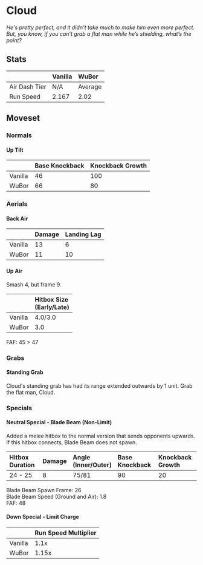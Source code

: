 # Cloud
*He's pretty perfect, and it didn't take much to make him even more perfect. But, you know, if you can’t grab a flat man while he’s shielding, what’s the point?*

## Stats

<datatable>

|               | Vanilla | WuBor             |
|:------------- |:------- |:----------------- |
| Air Dash Tier | N/A     | Average           |
| Run Speed     | 2.167   | <nerf>2.02</nerf> |

</datatable>

## Moveset

### Normals

#### Up Tilt

<datatable>

|         | Base Knockback  | Knockback Growth |
|:------- |:--------------- |:---------------- |
| Vanilla | 46              | 100              |
| WuBor   | <ovhl>66</ovhl> | <ovhl>80</ovhl>  |

</datatable>

### Aerials

#### Back Air

<datatable>

|         | Damage          | Landing Lag     |
|:------- |:--------------- |:--------------- |
| Vanilla | 13              | 6               |
| WuBor   | <nerf>11</nerf> | <nerf>10</nerf> |

</datatable>

#### Up Air

<buff>Smash 4, but frame 9.</buff>

<datatable>

|         | Hitbox Size<br>(Early/Late) |
|:------- |:--------------------------- |
| Vanilla | 4.0/3.0                     |
| WuBor   | <nerf>3.0</nerf>            |

</datatable>

FAF: 45 > <nerf>47</nerf>

### Grabs

#### Standing Grab

<buff>Cloud's standing grab has had its range extended outwards by 1 unit. Grab the flat man, Cloud.</buff>

### Specials

#### Neutral Special - Blade Beam (Non-Limit)

<ovhl>Added a melee hitbox to the normal version that sends opponents upwards.<br>
If this hitbox connects, Blade Beam does not spawn.</ovhl>

<datatable>

| Hitbox Duration | Damage | Angle<br>(Inner/Outer) | Base Knockback | Knockback Growth |
|:--------------- |:------ |:---------------------- |:-------------- |:---------------- |
| 24 - 25         | 8      | 75/81                  | 90             | 20               |

</datatable>

Blade Beam Spawn Frame: 26<br>
Blade Beam Speed (Ground and Air): 1.8<br>
FAF: 48

#### Down Special - Limit Charge

<datatable>

|         | Run Speed Multiplier |
|:------- |:-------------------- |
| Vanilla | 1.1x                 |
| WuBor   | <buff>1.15x</buff>   |

</datatable>
